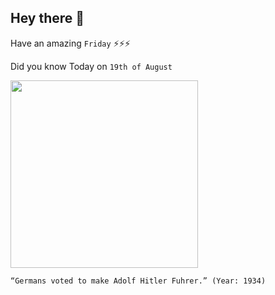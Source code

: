 ## Hey there 👋
Have an amazing `Friday` ⚡⚡⚡

Did you know Today on `19th of August`
 
 [<img src="https://www.annefrank.org/media/filer_public_thumbnails/filer_public/f5/be/f5beb1b2-56d7-4666-960a-7bad8c2722f2/bundesarchiv_bild_183-k0930-502_wahlplakat_der_nsdap_zur_reichstagswahl.jpg__1280x640_q85_crop_subsampling-2.jpg" width="300" />](https://en.wikipedia.org/wiki/1934_German_referendum) 
 ```
“Germans voted to make Adolf Hitler Fuhrer.” (Year: 1934)
```
